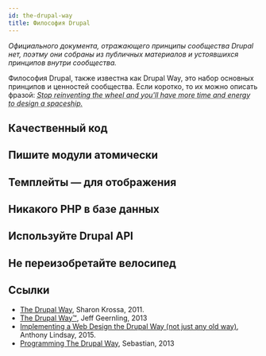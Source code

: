 ```yaml
---
id: the-drupal-way
title: Философия Drupal
---
```


_Официального документа, отражающего принципы сообщества Drupal нет, поэтму они собраны из публичных материалов и устоявшихся принципов внутри сообщества._

Философия Drupal, также известна как Drupal Way, это набор основных принципов и ценностей сообщества. Если коротко, то их можно описать фразой: _<abbr title="Прекратите переизобретать колесо, и у вас будет больше времени и сил для проектировки космического корабля.">Stop reinventing the wheel and you'll have more time and energy to design a spaceship.</abbr>_

## Качественный код

## Пишите модули атомически

## Темплейты — для отображения

## Никакого PHP в базе данных

## Используйте Drupal API

## Не переизобретайте велосипед

## Ссылки

 * [The Drupal Way](http://sharonkrossa.com/drupallets/drupal-way), Sharon Krossa, 2011.
 * [The Drupal Way™](https://www.jeffgeerling.com/blogs/jeff-geerling/the-drupal-way), Jeff Geernling, 2013
 * [Implementing a Web Design the Drupal Way (not just any old way)](https://www.annertech.com/blog/implement-web-design-drupal-way), Anthony Lindsay, 2015.
 * [Programming The Drupal Way](http://www.kwallcompany.com/blog/programming-drupal-way), Sebastian, 2013